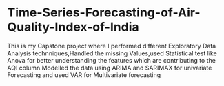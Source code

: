 # Time-Series-Forecasting-of-Air-Quality-Index-of-India
This is my Capstone project where I performed different Exploratory Data Analysis technniques,Handled the missing Values,used Statistical test like Anova for better understanding the features which are contributing to the AQI column.Modelled the data using ARIMA and SARIMAX for univariate Forecasting and used VAR for Multivariate forecasting
